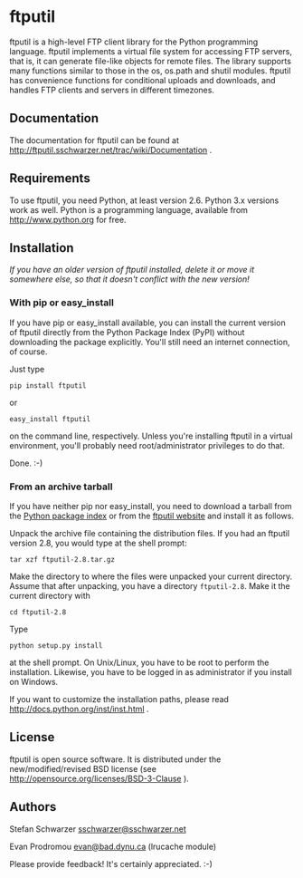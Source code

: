 # ftputil #

ftputil is a high-level FTP client library for the Python programming
language. ftputil implements a virtual file system for accessing FTP
servers, that is, it can generate file-like objects for remote files.
The library supports many functions similar to those in the os,
os.path and shutil modules. ftputil has convenience functions for
conditional uploads and downloads, and handles FTP clients and servers
in different timezones.

## Documentation ##

The documentation for ftputil can be found at http://ftputil.sschwarzer.net/trac/wiki/Documentation .

## Requirements ##

To use ftputil, you need Python, at least version 2.6. Python 3.x
versions work as well. Python is a programming language, available
from http://www.python.org for free.

## Installation ##

*If you have an older version of ftputil installed, delete it or
move it somewhere else, so that it doesn't conflict with the new
version!*

### With pip or easy_install ###

If you have pip or easy_install available, you can install the current
version of ftputil directly from the Python Package Index (PyPI)
without downloading the package explicitly. You'll still need an
internet connection, of course.

Just type

    pip install ftputil
  
  or
  
    easy_install ftputil
  
on the command line, respectively. Unless you're installing ftputil
in a virtual environment, you'll probably need root/administrator
privileges to do that.
  
Done. :-)

### From an archive tarball ###

If you have neither pip nor easy_install, you need to download a tarball
from the [Python package index](https://pypi.python.org/pypi/ftputil) or from the [ftputil website](http://ftputil.sschwarzer.net/Download) and install it as follows.

Unpack the archive file containing the distribution files. If you
had an ftputil version 2.8, you would type at the shell prompt:

    tar xzf ftputil-2.8.tar.gz

Make the directory to where the files were unpacked your current
directory. Assume that after unpacking, you have a directory
`ftputil-2.8`. Make it the current directory with

    cd ftputil-2.8

Type

    python setup.py install

at the shell prompt. On Unix/Linux, you have to be root to perform
the installation. Likewise, you have to be logged in as
administrator if you install on Windows.

If you want to customize the installation paths, please read
http://docs.python.org/inst/inst.html .

## License ##

ftputil is open source software. It is distributed under the
new/modified/revised BSD license (see
http://opensource.org/licenses/BSD-3-Clause ).

## Authors ##

Stefan Schwarzer <sschwarzer@sschwarzer.net>

Evan Prodromou <evan@bad.dynu.ca> (lrucache module)

Please provide feedback! It's certainly appreciated. :-)